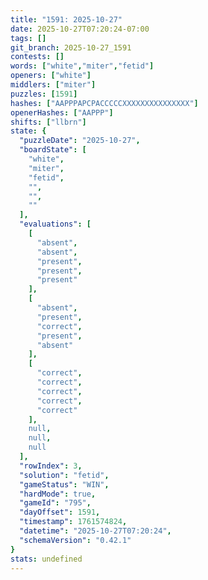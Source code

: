 ```yaml
---
title: "1591: 2025-10-27"
date: 2025-10-27T07:20:24-07:00
tags: []
git_branch: 2025-10-27_1591
contests: []
words: ["white","miter","fetid"]
openers: ["white"]
middlers: ["miter"]
puzzles: [1591]
hashes: ["AAPPPAPCPACCCCCXXXXXXXXXXXXXXX"]
openerHashes: ["AAPPP"]
shifts: ["llbrn"]
state: {
  "puzzleDate": "2025-10-27",
  "boardState": [
    "white",
    "miter",
    "fetid",
    "",
    "",
    ""
  ],
  "evaluations": [
    [
      "absent",
      "absent",
      "present",
      "present",
      "present"
    ],
    [
      "absent",
      "present",
      "correct",
      "present",
      "absent"
    ],
    [
      "correct",
      "correct",
      "correct",
      "correct",
      "correct"
    ],
    null,
    null,
    null
  ],
  "rowIndex": 3,
  "solution": "fetid",
  "gameStatus": "WIN",
  "hardMode": true,
  "gameId": "795",
  "dayOffset": 1591,
  "timestamp": 1761574824,
  "datetime": "2025-10-27T07:20:24",
  "schemaVersion": "0.42.1"
}
stats: undefined
---
```

<!-- more -->
